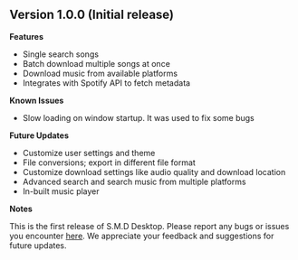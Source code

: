 ## Version 1.0.0 (Initial release)

**Features**

- Single search songs
- Batch download multiple songs at once
- Download music from available platforms
- Integrates with Spotify API to fetch metadata

**Known Issues**

- Slow loading on window startup. It was used to fix some bugs

**Future Updates**

- Customize user settings and theme
- File conversions; export in different file format
- Customize download settings like audio quality and download location
- Advanced search and search music from multiple platforms
- In-built music player

**Notes**

This is the first release of S.M.D Desktop. Please report any bugs or issues you encounter [here](https://github.com/noahweasley/SMD-Desktop/issues). We appreciate your feedback and suggestions for future updates.

